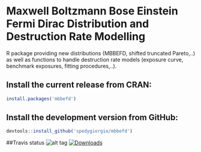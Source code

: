 # Maxwell Boltzmann Bose Einstein Fermi Dirac Distribution and Destruction Rate Modelling

R package providing new distributions (MBBEFD, shifted truncated Pareto,..) as well as functions to handle destruction rate models (exposure curve, benchmark exposures, fitting procedures,..).

## Install the current release from CRAN:
```r
install.packages('mbbefd')
```

## Install the development version from GitHub:
```r
devtools::install_github('spedygiorgio/mbbefd')
```

##Travis status
![alt tag](https://travis-ci.org/spedygiorgio/mbbefd.svg?branch=master)
[![Downloads](http://cranlogs.r-pkg.org/badges/mbbefd)](http://cran.rstudio.com/package=mbbefd)